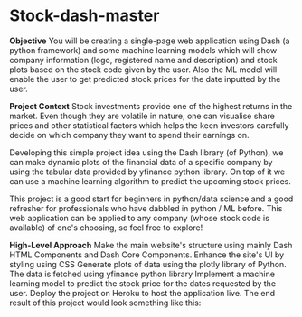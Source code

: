# Stock-dash-master
**Objective**
You will be creating a single-page web application using Dash (a python framework) and some machine learning models which will show company information (logo, registered name and description) and stock plots based on the stock code given by the user. Also the ML model will enable the user to get predicted stock prices for the date inputted by the user.

**Project Context**
Stock investments provide one of the highest returns in the market. Even though they are volatile in nature, one can visualise share prices and other statistical factors which helps the keen investors carefully decide on which company they want to spend their earnings on.


Developing this simple project idea using the Dash library (of Python), we can make dynamic plots of the financial data of a specific company by using the tabular data provided by yfinance python library. On top of it we can use a machine learning algorithm to predict the upcoming stock prices.


This project is a good start for beginners in python/data science and a good refresher for professionals who have dabbled in python / ML before. This web application can be applied to any company (whose stock code is available) of one's choosing, so feel free to explore!



**High-Level Approach**
Make the main website's structure using mainly Dash HTML Components and Dash Core Components.
Enhance the site's UI by styling using CSS
Generate plots of data using the plotly library of Python. The data is fetched using yfinance python library
Implement a machine learning model to predict the stock price for the dates requested by the user.
Deploy the project on Heroku to host the application live.
The end result of this project would look something like this:
